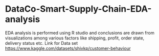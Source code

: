 # DataCo-Smart-Supply-Chain-EDA-analysis
EDA analysis is performed using R studio and conclusions are drawn from visualizations among various factors like shipping, profit, order state, delivery status etc.
Link for Data set
https://www.kaggle.com/datasets/shivkp/customer-behaviour

